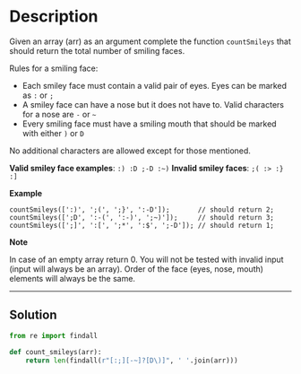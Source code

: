 # Description

Given an array (arr) as an argument complete the function `countSmileys` that should return the total number of smiling faces.

Rules for a smiling face:

- Each smiley face must contain a valid pair of eyes. Eyes can be marked as `:` or `;`
- A smiley face can have a nose but it does not have to. Valid characters for a nose are `-` or `~`
- Every smiling face must have a smiling mouth that should be marked with either `)` or `D`

No additional characters are allowed except for those mentioned.

**Valid smiley face examples**: `:) :D ;-D :~)`
**Invalid smiley faces**: `;( :> :} :]`

**Example**

```
countSmileys([':)', ';(', ';}', ':-D']);       // should return 2;
countSmileys([';D', ':-(', ':-)', ';~)']);     // should return 3;
countSmileys([';]', ':[', ';*', ':$', ';-D']); // should return 1;
```

**Note**

In case of an empty array return 0. You will not be tested with invalid input (input will always be an array). Order of the face (eyes, nose, mouth) elements will always be the same.

---

## Solution

```py
from re import findall

def count_smileys(arr):
    return len(findall(r"[:;][-~]?[D\)]", ' '.join(arr)))
```
